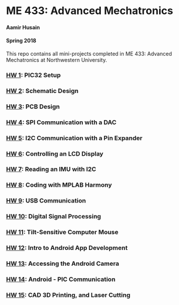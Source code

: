 # ME 433: Advanced Mechatronics
#### Aamir Husain
#### Spring 2018

This repo contains all mini-projects completed in ME 433: Advanced Mechatronics at Northwestern University.

### [HW 1](hw1): PIC32 Setup
### [HW 2](hw2): Schematic Design
### [HW 3](hw3): PCB Design
### [HW 4](hw4): SPI Communication with a DAC
### [HW 5](hw5): I2C Communication with a Pin Expander
### [HW 6](hw6): Controlling an LCD Display
### [HW 7](hw7): Reading an IMU with I2C
### [HW 8](hw8): Coding with MPLAB Harmony
### [HW 9](hw9): USB Communication
### [HW 10](hw10): Digital Signal Processing
### [HW 11](hw11): Tilt-Sensitive Computer Mouse
### [HW 12](hw12): Intro to Android App Development
### [HW 13](hw13): Accessing the Android Camera
### [HW 14](hw14): Android - PIC Communication
### [HW 15](hw15): CAD 3D Printing, and Laser Cutting
